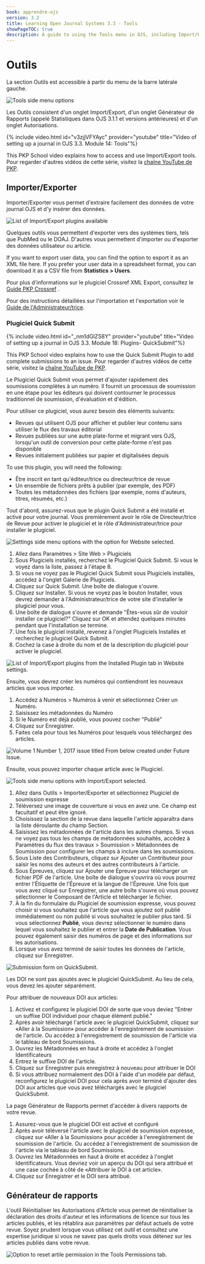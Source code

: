 ```yaml
---
book: apprendre-ojs
version: 3.2
title: Learning Open Journal Systems 3.3 - Tools
showPageTOC: true
description: A guide to using the Tools menu in OJS, including Import/Export functions and QuickSubmit.
---
```


# Outils

La section Outils est accessible à partir du menu de la barre latérale gauche.

![Tools side menu options](./assets/learning-ojs3.2-jm-users-tools.png)

Les Outils consistent d'un onglet Import/Export, d'un onglet Générateur de Rapports (appelé Statistiques dans OJS 3.1.1 et versions antérieures) et d'un onglet Autorisations.

{% include video.html id="v3zjjVFYAyc" provider="youtube" title="Video of setting up a journal in OJS 3.3. Module 14: Tools"%}

This PKP School video explains how to access and use Import/Export tools. Pour regarder d'autres vidéos de cette série, visitez la [chaîne YouTube de PKP](https://www.youtube.com/playlist?list=PLg358gdRUrDVTXpuGXiMgETgnIouWoWaY).

## Importer/Exporter

Importer/Exporter vous permet d'extraire facilement des données de votre journal OJS et d'y insérer des données.

![List of Import/Export plugins available](./assets/learning-ojs3.2-jm-users-tools-import.png)

Quelques outils vous permettent d'exporter vers des systèmes tiers, tels que PubMed ou le DOAJ. D'autres vous permettent d'importer ou d'exporter des données utilisateur ou article.

If you want to export user data, you can find the option to export it as an XML file here. If you prefer your user data in a spreadsheet format, you can download it as a CSV file from **Statistics > Users**.

Pour plus d'informations sur le plugiciel Crossref XML Export, consultez le [Guide PKP Crossref](/crossref-ojs-manual/) .

Pour des instructions détaillées sur l'importation et l'exportation voir le [Guide de l'Administrateur/trice](/admin-guide/fr/data-import-and-export).

### Plugiciel Quick Submit

{% include video.html id="_nm1dGIZS8Y" provider="youtube" title="Video of setting up a journal in OJS 3.3. Module 18: Plugins- QuickSubmit"%}

This PKP School video explains how to use the Quick Submit Plugin to add complete submissions to an issue. Pour regarder d'autres vidéos de cette série, visitez la [chaîne YouTube de PKP](https://www.youtube.com/playlist?list=PLg358gdRUrDVTXpuGXiMgETgnIouWoWaY).

Le Plugiciel Quick Submit vous permet d'ajouter rapidement des soumissions complètes à un numéro. Il fournit un processus de soumission en une étape pour les éditeurs qui doivent contourner le processus traditionnel de soumission, d'évaluation et d'édition.

Pour utiliser ce plugiciel, vous aurez besoin des éléments suivants:

* Revues qui utilisent OJS pour afficher et publier leur contenu sans utiliser le flux des travaux éditorial
* Revues publiées sur une autre plate-forme et migrant vers OJS, lorsqu'un outil de conversion pour cette plate-forme n'est pas disponible
* Revues initialement publiées sur papier et digitalisées depuis

To use this plugin, you will need the following:

* Être inscrit en tant qu'éditeur/trice ou directeur/trice de revue
* Un ensemble de fichiers prêts à publier (par exemple, des PDF)
* Toutes les métadonnées des fichiers (par exemple, noms d'auteurs, titres, résumés, etc.)

Tout d'abord, assurez-vous que le plugin Quick Submit a été installé et activé pour votre journal.  Vous premièrement avoir le rôle de Directeur/trice de Revue pour activer le plugiciel et le rôle d'Administrateur/trice pour installer le plugiciel.

![Settings side menu options with the option for Website selected.](./assets/find-plugins.png)

1. Allez dans Paramètres > Site Web > Plugiciels
2. Sous Plugiciels installés, recherchez le Plugiciel Quick Submit.  Si vous le voyez dans la liste, passez à l'étape 8.
3. Si vous ne voyez pas le Plugiciel Quick Submit sous Plugiciels installés, accédez à l'onglet Galerie de Plugiciels.
4. Cliquez sur Quick Submit. Une boîte de dialogue s'ouvre.
5. Cliquez sur Installer.  Si vous ne voyez pas le bouton Installer, vous devrez demander à l'Administrateur/trice de votre site d'installer le plugiciel pour vous.
6. Une boîte de dialogue s'ouvre et demande "Êtes-vous sûr de vouloir installer ce plugiciel?"  Cliquez sur OK et attendez quelques minutes pendant que l'installation se termine.
7. Une fois le plugiciel installé, revenez à l'onglet Plugiciels Installés et recherchez le plugiciel Quick Submit.
8. Cochez la case à droite du nom et de la description du plugiciel pour activer le plugiciel.

![List of Import/Export plugins from the Installed Plugin tab in Website settings.](./assets/enabled-import-plugins.png)

Ensuite, vous devrez créer les numéros qui contiendront les nouveaux articles que vous importez.

1. Accédez à Numéros > Numéros à venir et sélectionnez Créer un Numéro.
2. Saisissez les métadonnées du Numéro
3. Si le Numéro est déjà publié, vous pouvez cocher "Publié"
4. Cliquez sur Enregistrer.
5. Faites cela pour tous les Numéros pour lesquels vous téléchargez des articles.

![Volume 1 Number 1, 2017 issue titled From below created under Future Issue.](./assets/create-issue.png)

Ensuite, vous pouvez importer chaque article avec le Plugiciel.

![Tools side menu options with Import/Export selected.](./assets/import-plugins.png)

1. Allez dans Outils > Importer/Exporter et sélectionnez Plugiciel de soumission expresse
2. Téléversez une image de couverture si vous en avez une.  Ce champ est facultatif et peut être ignoré.
3. Choisissez la section de la revue dans laquelle l'article apparaîtra dans la liste déroulante du champ Section.
4. Saisissez les métadonnées de l'article dans les autres champs. Si vous ne voyez pas tous les champs de métadonnées souhaités, accédez à Paramètres du flux des travaux > Soumission > Métadonnées de Soumission pour configurer les champs à inclure dans les soumissions.
5. Sous Liste des Contributeurs, cliquez sur Ajouter un Contributeur pour saisir les noms des auteurs et des autres contributeurs à l'article.
6. Sous Épreuves, cliquez sur Ajouter une Épreuve pour télécharger un fichier PDF de l'article.  Une boîte de dialogue s'ouvrira où vous pourrez entrer l'Étiquette de l'Épreuve et la langue de l'Épreuve.  Une fois que vous avez cliqué sur Enregistrer, une autre boîte s'ouvre où vous pouvez sélectionner le Composant de l'Article et télécharger le fichier.
7. À la fin du formulaire du Plugiciel de soumission expresse, vous pouvez choisir si vous souhaitez que l'article que vous ajoutez soit publié immédiatement ou non publié si vous souhaitez le publier plus tard. Si vous sélectionnez **Publié**, vous devrez sélectionner le numéro dans lequel vous souhaitez le publier et entrer la **Date de Publication**. Vous pouvez également saisir des numéros de page et des informations sur les autorisations.
8. Lorsque vous avez terminé de saisir toutes les données de l'article, cliquez sur Enregistrer.

![Submission form on QuickSubmit.](./assets/quick-submit-plugin-2.png)

Les DOI ne sont pas ajoutés avec le plugiciel QuickSubmit. Au lieu de cela, vous devez les ajouter séparément.

Pour attribuer de nouveaux DOI aux articles:

1. Activez et configurez le plugiciel DOI de sorte que vous deviez "Entrer un suffixe DOI individuel pour chaque élément publié."
2. Après avoir téléchargé l'article avec le plugiciel QuickSubmit, cliquez sur «Aller à la Soumission» pour accéder à l'enregistrement de soumission de l'article. Ou accédez à l'enregistrement de soumission de l'article via le tableau de bord Soumissions.
3. Ouvrez les Métadonnées en haut à droite et accédez à l'onglet Identificateurs
4. Entrez le suffixe DOI de l'article.
5. Cliquez sur Enregistrer puis enregistrez à nouveau pour attribuer le DOI
6. Si vous attribuez normalement des DOI à l'aide d'un modèle par défaut, reconfigurez le plugiciel DOI pour cela après avoir terminé d'ajouter des DOI aux articles que vous avez téléchargés avec le plugiciel QuickSubmit.

La page Générateur de Rapports permet d'accéder à divers rapports de votre revue.

1. Assurez-vous que le plugiciel DOI est activé et configuré
2. Après avoir téléversé l'article avec le plugiciel de soumission expresse, cliquez sur «Aller à la Soumission» pour accéder à l'enregistrement de soumission de l'article. Ou accédez à l'enregistrement de soumission de l'article via le tableau de bord Soumissions.
3. Ouvrez les Métadonnées en haut à droite et accédez à l'onglet Identificateurs. Vous devriez voir un aperçu du DOI qui sera attribué et une case cochée à côté de «Attribuer le DOI à cet article».
4. Cliquez sur Enregistrer et le DOI sera attribué.

## Générateur de rapports

L'outil Réinitialiser les Autorisations d'Article vous permet de réinitialiser la déclaration des droits d'auteur et les informations de licence sur tous les articles publiés, et les rétablira aux paramètres par défaut actuels de votre revue. Soyez prudent lorsque vous utilisez cet outil et consultez une expertise juridique si vous ne savez pas quels droits vous détenez sur les articles publiés dans votre revue.

![Option to reset artile permission in the Tools Permissions tab.](./assets/learning-ojs3.2-jm-users-tools-permissions.png)
